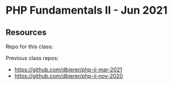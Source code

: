 # PHP Fundamentals II - Jun 2021

## Resources
Repo for this class:

Previous class repos:
* https://github.com/dbierer/php-ii-mar-2021
* https://github.com/dbierer/php-ii-nov-2020


